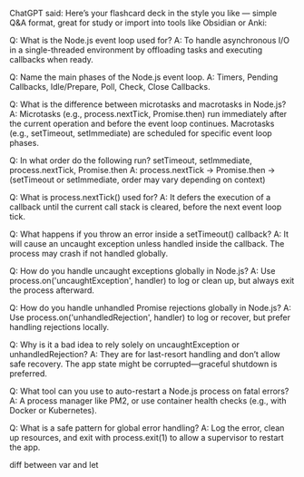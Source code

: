  ChatGPT said:
Here’s your flashcard deck in the style you like — simple Q&A format, great for study or import into tools like Obsidian or Anki:

Q: What is the Node.js event loop used for?
A: To handle asynchronous I/O in a single-threaded environment by offloading tasks and executing callbacks when ready.

Q: Name the main phases of the Node.js event loop.
A: Timers, Pending Callbacks, Idle/Prepare, Poll, Check, Close Callbacks.

Q: What is the difference between microtasks and macrotasks in Node.js?
A: Microtasks (e.g., process.nextTick, Promise.then) run immediately after the current operation and before the event loop continues. Macrotasks (e.g., setTimeout, setImmediate) are scheduled for specific event loop phases.

Q: In what order do the following run? setTimeout, setImmediate, process.nextTick, Promise.then
A: process.nextTick → Promise.then → (setTimeout or setImmediate, order may vary depending on context)

Q: What is process.nextTick() used for?
A: It defers the execution of a callback until the current call stack is cleared, before the next event loop tick.

Q: What happens if you throw an error inside a setTimeout() callback?
A: It will cause an uncaught exception unless handled inside the callback. The process may crash if not handled globally.

Q: How do you handle uncaught exceptions globally in Node.js?
A: Use process.on('uncaughtException', handler) to log or clean up, but always exit the process afterward.

Q: How do you handle unhandled Promise rejections globally in Node.js?
A: Use process.on('unhandledRejection', handler) to log or recover, but prefer handling rejections locally.

Q: Why is it a bad idea to rely solely on uncaughtException or unhandledRejection?
A: They are for last-resort handling and don’t allow safe recovery. The app state might be corrupted—graceful shutdown is preferred.

Q: What tool can you use to auto-restart a Node.js process on fatal errors?
A: A process manager like PM2, or use container health checks (e.g., with Docker or Kubernetes).

Q: What is a safe pattern for global error handling?
A: Log the error, clean up resources, and exit with process.exit(1) to allow a supervisor to restart the app.


diff between var and let

